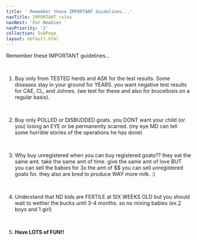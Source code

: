 ```yaml
---
title: ' Remember these IMPORTANT Guidelines...'
navTitle: IMPORTANT rules
navNest: 'For Newbies '
navPriority: '2'
collection: SubPage
layout: default.html
---
```

 Remember these IMPORTANT guidelines...

<br />

1. Buy only from TESTED herds and ASK for the test results. Some diseases stay in your ground for YEARS. you want negative test results for CAE, CL, and Johnes. (we test for these and also for brucellosis on a regular basis). 

<br />

2. Buy only POLLED or DISBUDDED goats. you DONT want your child (or you) losing an EYE or be permanently scarred. (my eye MD can tell some horrible stories of the operations he has done) 

<br />

3. Why buy unregistered when you can buy registered goats?? they eat the same amt. take the same amt of time. give the same amt of love BUT you can sell the babies for 3x the amt of $$ you can sell unregistered goats for. they also are bred to produce WAY more milk. :) 

<br />

4. Understand that ND kids are FERTILE at SIX WEEKS OLD but you should wait to wether the bucks until 3-4 months. so no mixing babies (ex.2 boys and 1 girl) 

<br />

5. **Have LOTS of FUN!!**
